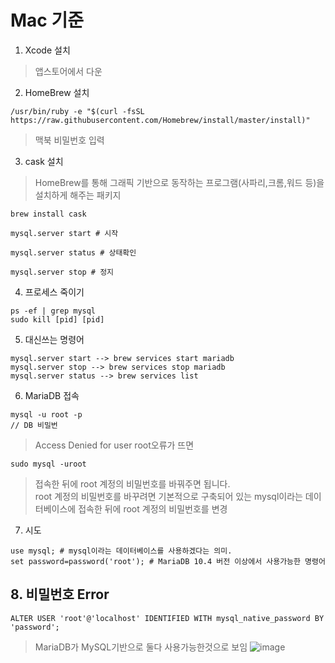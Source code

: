 # Mac 기준

1. Xcode 설치
> 앱스토어에서 다운

2. HomeBrew 설치
```terminal
/usr/bin/ruby -e "$(curl -fsSL https://raw.githubusercontent.com/Homebrew/install/master/install)"
```
> 맥북 비밀번호 입력 

3. cask 설치
> HomeBrew를 통해 그래픽 기반으로 동작하는 프로그램(사파리,크롬,워드 등)을 설치하게 해주는 패키지
```terminal
brew install cask
```
```terminal
mysql.server start # 시작

mysql.server status # 상태확인

mysql.server stop # 정지
```

4. 프로세스 죽이기
```terminal
ps -ef | grep mysql
sudo kill [pid] [pid]
```

5. 대신쓰는 명령어
```terminal
mysql.server start --> brew services start mariadb
mysql.server stop --> brew services stop mariadb
mysql.server status --> brew services list
```

6. MariaDB 접속
```terminal
mysql -u root -p
// DB 비밀번
```
> Access Denied for user root오류가 뜨면
```terminal
sudo mysql -uroot
```
>  접속한 뒤에 root 계정의 비밀번호를 바꿔주면 됩니다. <br>
>  root 계정의 비밀번호를 바꾸려면 기본적으로 구축되어 있는 mysql이라는 데이터베이스에 접속한 뒤에 root 계정의 비밀번호를 변경

7. 시도
```terminal
use mysql; # mysql이라는 데이터베이스를 사용하겠다는 의미.
set password=password('root'); # MariaDB 10.4 버전 이상에서 사용가능한 명령어
```

## 8. 비밀번호 Error
```terminal
ALTER USER 'root'@'localhost' IDENTIFIED WITH mysql_native_password BY 'password';
```
> MariaDB가 MySQL기반으로 둘다 사용가능한것으로 보임
 ![image](https://user-images.githubusercontent.com/60438691/213624477-07158e29-4050-4390-8488-4cd5f7aed3ac.png)


